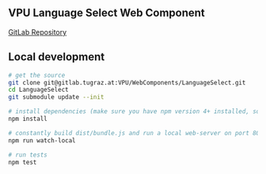 ## VPU Language Select Web Component

[GitLab Repository](https://gitlab.tugraz.at/VPU/WebComponents/LanguageSelect)

## Local development

```bash
# get the source
git clone git@gitlab.tugraz.at:VPU/WebComponents/LanguageSelect.git
cd LanguageSelect
git submodule update --init

# install dependencies (make sure you have npm version 4+ installed, so symlinks to the git submodules are created automatically)
npm install

# constantly build dist/bundle.js and run a local web-server on port 8002 
npm run watch-local

# run tests
npm test
```
